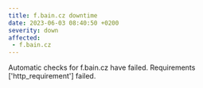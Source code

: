 ```yaml
---
title: f.bain.cz downtime
date: 2023-06-03 08:40:50 +0200
severity: down
affected:
 - f.bain.cz
---
```

Automatic checks for f.bain.cz have failed. Requirements ['http_requirement'] failed.

